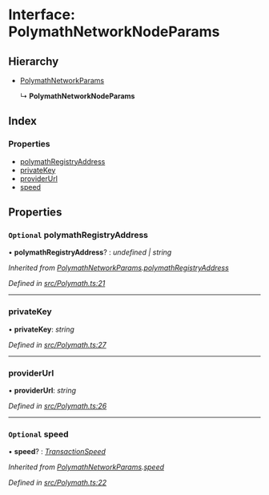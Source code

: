 # Interface: PolymathNetworkNodeParams

## Hierarchy

- [PolymathNetworkParams](_polymath_.polymathnetworkparams.md)

  ↳ **PolymathNetworkNodeParams**

## Index

### Properties

- [polymathRegistryAddress](_polymath_.polymathnetworknodeparams.md#optional-polymathregistryaddress)
- [privateKey](_polymath_.polymathnetworknodeparams.md#privatekey)
- [providerUrl](_polymath_.polymathnetworknodeparams.md#providerurl)
- [speed](_polymath_.polymathnetworknodeparams.md#optional-speed)

## Properties

### `Optional` polymathRegistryAddress

• **polymathRegistryAddress**? : _undefined | string_

_Inherited from [PolymathNetworkParams](_polymath_.polymathnetworkparams.md).[polymathRegistryAddress](_polymath_.polymathnetworkparams.md#optional-polymathregistryaddress)_

_Defined in [src/Polymath.ts:21](https://github.com/PolymathNetwork/polymath-sdk/blob/660aba8/src/Polymath.ts#L21)_

---

### privateKey

• **privateKey**: _string_

_Defined in [src/Polymath.ts:27](https://github.com/PolymathNetwork/polymath-sdk/blob/660aba8/src/Polymath.ts#L27)_

---

### providerUrl

• **providerUrl**: _string_

_Defined in [src/Polymath.ts:26](https://github.com/PolymathNetwork/polymath-sdk/blob/660aba8/src/Polymath.ts#L26)_

---

### `Optional` speed

• **speed**? : _[TransactionSpeed](../enums/_types_index_.transactionspeed.md)_

_Inherited from [PolymathNetworkParams](_polymath_.polymathnetworkparams.md).[speed](_polymath_.polymathnetworkparams.md#optional-speed)_

_Defined in [src/Polymath.ts:22](https://github.com/PolymathNetwork/polymath-sdk/blob/660aba8/src/Polymath.ts#L22)_
